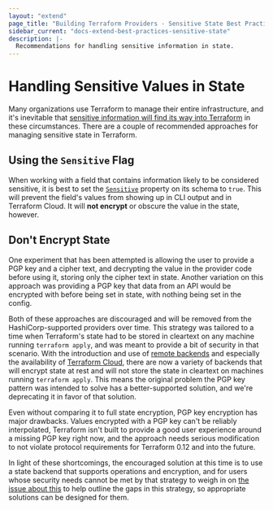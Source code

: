 ```yaml
---
layout: "extend"
page_title: "Building Terraform Providers - Sensitive State Best Practices"
sidebar_current: "docs-extend-best-practices-sensitive-state"
description: |-
  Recommendations for handling sensitive information in state.
---
```


# Handling Sensitive Values in State

Many organizations use Terraform to manage their entire infrastructure, and
it's inevitable that [sensitive information will find its way into
Terraform](/docs/language/state/sensitive-data.html) in these circumstances. There are a
couple of recommended approaches for managing sensitive state in Terraform.

## Using the `Sensitive` Flag

When working with a field that contains information likely to be considered
sensitive, it is best to set the
[`Sensitive`](https://godoc.org/github.com/hashicorp/terraform-plugin-sdk/helper/schema#Schema.Sensitive)
property on its schema to `true`. This will prevent the field's values from
showing up in CLI output and in Terraform Cloud. It will **not encrypt** or obscure
the value in the state, however.

## Don't Encrypt State

One experiment that has been attempted is allowing the user to provide a PGP
key and a cipher text, and decrypting the value in the provider code before
using it, storing only the cipher text in state. Another variation on this
approach was providing a PGP key that data from an API would be encrypted with
before being set in state, with nothing being set in the config.

Both of these approaches are discouraged and will be removed from the
HashiCorp-supported providers over time. This strategy was tailored to a time
when Terraform's state had to be stored in cleartext on any machine running
`terraform apply`, and was meant to provide a bit of security in that scenario.
With the introduction and use of
[remote backends](/docs/language/settings/backends/index.html)
and especially the availability of
[Terraform Cloud](https://app.terraform.io/), there are now a variety of
backends that will encrypt state at rest and will not store the state in
cleartext on machines running `terraform apply`. This means the original
problem the PGP key pattern was intended to solve has a better-supported
solution, and we're deprecating it in favor of that solution.

Even without comparing it to full state encryption, PGP key encryption has
major drawbacks. Values encrypted with a PGP key can't be reliably
interpolated, Terraform isn't built to provide a good user experience around a
missing PGP key right now, and the approach needs serious modification to not
violate protocol requirements for Terraform 0.12 and into the future.

In light of these shortcomings, the encouraged solution at this time is to use
a state backend that supports operations and encryption, and for users whose
security needs cannot be met by that strategy to weigh in on [the issue about
this](https://github.com/hashicorp/terraform/issues/516) to help outline the
gaps in this strategy, so appropriate solutions can be designed for them.
